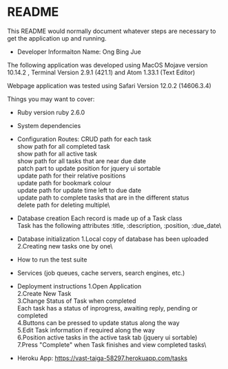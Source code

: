 # README

This README would normally document whatever steps are necessary to get the application up and running.

* Developer Informaiton
Name: Ong Bing Jue

The following application was developed using MacOS Mojave version 10.14.2 , Terminal Version 2.9.1 (421.1) and Atom 1.33.1 (Text Editor)

Webpage application was tested using Safari Version 12.0.2 (14606.3.4)

Things you may want to cover:

* Ruby version
ruby 2.6.0

* System dependencies

* Configuration
Routes:
CRUD path for each task\
show path for all completed task\
show path for all active task\
show path for all tasks that are near due date\
patch part to update position for jquery ui sortable\
update path for their relative positions\
update path for bookmark colour\
update path for update time left to due date\
update path to complete tasks that are in the different status\
delete path for deleting multiple\


* Database creation
Each record is made up of a Task class\
Task has the following attributes :title, :description, :position, :due_date\

* Database initialization
1.Local copy of database has been uploaded\
2.Creating new tasks one by one\

* How to run the test suite

* Services (job queues, cache servers, search engines, etc.)

* Deployment instructions
1.Open Application\
2.Create New Task\
3.Change Status of Task when completed\
  Each task has a status of inprogress, awaiting reply, pending or completed\
4.Buttons can be pressed to update status along the way\
5.Edit Task information if required along the way\
6.Position active tasks in the active task tab (jquery ui sortable)\
7.Press "Complete" when Task finishes and view completed tasks\


* Heroku App:
https://vast-taiga-58297.herokuapp.com/tasks
